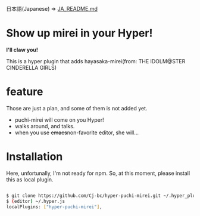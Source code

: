 日本語(Japanese) => [JA_README.md](./JA_README.md)

# Show up mirei in your Hyper!

**I'll claw you!**

This is a hyper plugin that adds hayasaka-mirei(from: THE IDOLM@STER CINDERELLA GIRLS)


# feature
Those are just a plan, and some of them is not added yet.

* puchi-mirei will come on you Hyper!
* walks around, and talks.
* when you use ~~emacs~~non-favorite editor, she will...

# Installation

Here, unfortunally, I'm not ready for npm.
So, at this moment, please install this as local plugin.

```bash

$ git clone https://github.com/Cj-bc/hyper-puchi-mirei.git ~/.hyper_plugins/local/
$ (editor) ~/.hyper.js
localPlugins: ["hyper-puchi-mirei"],

```
